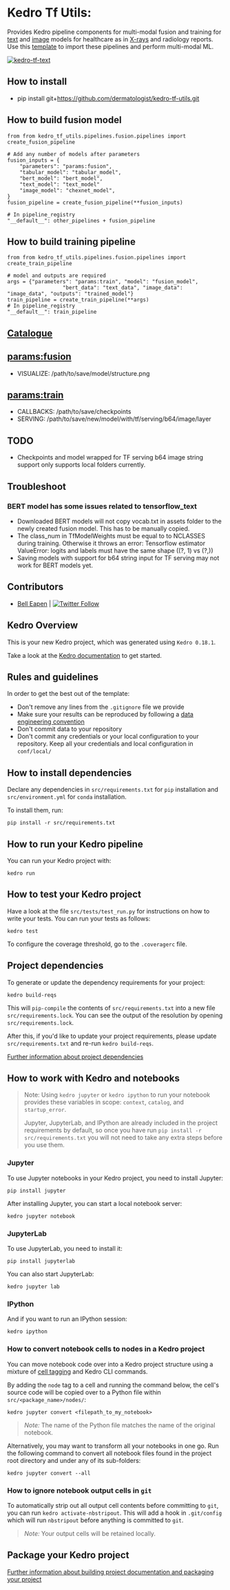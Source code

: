 # Kedro Tf Utils:

Provides Kedro pipeline components for multi-modal fusion and training for [text](https://github.com/dermatologist/kedro-tf-text) and [image](https://github.com/dermatologist/kedro-tf-image) models for healthcare as in [X-rays](https://github.com/dermatologist/kedro-dicom) and radiology reports. Use this [template](https://github.com/dermatologist/kedro-multimodal) to import these pipelines and perform multi-modal ML.

[![kedro-tf-text](https://github.com/dermatologist/kedro-tf-utils/blob/develop/notes/utils.drawio.svg)](https://github.com/dermatologist/kedro-tf-utils/blob/develop/notes/utils.drawio.svg)

## How to install

- pip install git+https://github.com/dermatologist/kedro-tf-utils.git

## How to build fusion model

```
from from kedro_tf_utils.pipelines.fusion.pipelines import create_fusion_pipeline

# Add any number of models after parameters
fusion_inputs = {
    "parameters": "params:fusion",
    "tabular_model": "tabular_model",
    "bert_model": "bert_model",
    "text_model": "text_model"
    "image_model": "chexnet_model",
}
fusion_pipeline = create_fusion_pipeline(**fusion_inputs)

# In pipeline_registry
"__default__": other_pipelines + fusion_pipeline
```

## How to build training pipeline

```
from from kedro_tf_utils.pipelines.fusion.pipelines import create_train_pipeline

# model and outputs are required
args = {"parameters": "params:train", "model": "fusion_model",
                  "bert_data": "text_data", "image_data": "image_data", "outputs": "trained_model"}
train_pipeline = create_train_pipeline(**args)
# In pipeline_registry
"__default__": train_pipeline
```

## [Catalogue](conf/base/catalog.yml)
## [params:fusion](conf/base/parameters/fusion.yml)
* VISUALIZE: /path/to/save/model/structure.png
## [params:train](conf/base/parameters/train.yml)
* CALLBACKS: /path/to/save/checkpoints
* SERVING: /path/to/save/new/model/with/tf/serving/b64/image/layer
## TODO
* Checkpoints and model wrapped for TF serving b64 image string support only supports local folders currently.

## Troubleshoot

### BERT model has some issues related to tensorflow_text
* Downloaded BERT models will not copy vocab.txt in assets folder to the newly created fusion model. This has to be manually copied.
* The class_num in TfModelWeights must be equal to to NCLASSES during training. Otherwise it throws an error:  Tensorflow estimator ValueError: logits and labels must have the same shape ((?, 1) vs (?,))
* Saving models with support for b64 string input for TF serving may not work for BERT models yet.

## Contributors

* [Bell Eapen](https://nuchange.ca) | [![Twitter Follow](https://img.shields.io/twitter/follow/beapen?style=social)](https://twitter.com/beapen)
## Kedro Overview

This is your new Kedro project, which was generated using `Kedro 0.18.1`.

Take a look at the [Kedro documentation](https://kedro.readthedocs.io) to get started.

## Rules and guidelines

In order to get the best out of the template:

* Don't remove any lines from the `.gitignore` file we provide
* Make sure your results can be reproduced by following a [data engineering convention](https://kedro.readthedocs.io/en/stable/faq/faq.html#what-is-data-engineering-convention)
* Don't commit data to your repository
* Don't commit any credentials or your local configuration to your repository. Keep all your credentials and local configuration in `conf/local/`

## How to install dependencies

Declare any dependencies in `src/requirements.txt` for `pip` installation and `src/environment.yml` for `conda` installation.

To install them, run:

```
pip install -r src/requirements.txt
```

## How to run your Kedro pipeline

You can run your Kedro project with:

```
kedro run
```

## How to test your Kedro project

Have a look at the file `src/tests/test_run.py` for instructions on how to write your tests. You can run your tests as follows:

```
kedro test
```

To configure the coverage threshold, go to the `.coveragerc` file.

## Project dependencies

To generate or update the dependency requirements for your project:

```
kedro build-reqs
```

This will `pip-compile` the contents of `src/requirements.txt` into a new file `src/requirements.lock`. You can see the output of the resolution by opening `src/requirements.lock`.

After this, if you'd like to update your project requirements, please update `src/requirements.txt` and re-run `kedro build-reqs`.

[Further information about project dependencies](https://kedro.readthedocs.io/en/stable/kedro_project_setup/dependencies.html#project-specific-dependencies)

## How to work with Kedro and notebooks

> Note: Using `kedro jupyter` or `kedro ipython` to run your notebook provides these variables in scope: `context`, `catalog`, and `startup_error`.
>
> Jupyter, JupyterLab, and IPython are already included in the project requirements by default, so once you have run `pip install -r src/requirements.txt` you will not need to take any extra steps before you use them.

### Jupyter
To use Jupyter notebooks in your Kedro project, you need to install Jupyter:

```
pip install jupyter
```

After installing Jupyter, you can start a local notebook server:

```
kedro jupyter notebook
```

### JupyterLab
To use JupyterLab, you need to install it:

```
pip install jupyterlab
```

You can also start JupyterLab:

```
kedro jupyter lab
```

### IPython
And if you want to run an IPython session:

```
kedro ipython
```

### How to convert notebook cells to nodes in a Kedro project
You can move notebook code over into a Kedro project structure using a mixture of [cell tagging](https://jupyter-notebook.readthedocs.io/en/stable/changelog.html#release-5-0-0) and Kedro CLI commands.

By adding the `node` tag to a cell and running the command below, the cell's source code will be copied over to a Python file within `src/<package_name>/nodes/`:

```
kedro jupyter convert <filepath_to_my_notebook>
```
> *Note:* The name of the Python file matches the name of the original notebook.

Alternatively, you may want to transform all your notebooks in one go. Run the following command to convert all notebook files found in the project root directory and under any of its sub-folders:

```
kedro jupyter convert --all
```

### How to ignore notebook output cells in `git`
To automatically strip out all output cell contents before committing to `git`, you can run `kedro activate-nbstripout`. This will add a hook in `.git/config` which will run `nbstripout` before anything is committed to `git`.

> *Note:* Your output cells will be retained locally.

## Package your Kedro project

[Further information about building project documentation and packaging your project](https://kedro.readthedocs.io/en/stable/tutorial/package_a_project.html)
